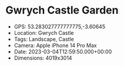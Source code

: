# Gwrych Castle Garden

- GPS: 53.283027777777775,-3.60645
- Location: Gwrych Castle
- Tags: Landscape, Castle
- Camera: Apple iPhone 14 Pro Max
- Date: 2023-03-04T12:59:50.000+00:00
- Dimensions: 4019x3014
